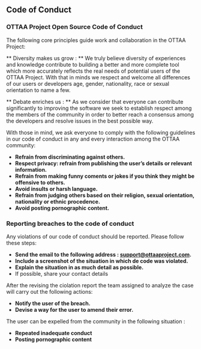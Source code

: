## Code of Conduct

### OTTAA Project Open Source Code of Conduct

The following core principles guide work and collaboration in the OTTAA Project:

** Diversity makes us  grow : **  We truly believe diversity of experiences and knowledge contribute to building a better and more complete tool which more accurately reflects the real needs of potential users of the OTTAA Project. With that in minds we respect and welcome all differences of our users or developers age, gender, nationality, race or sexual orientation to name a few.

** Debate enriches us : ** As we consider that everyone can contribute significantly to improving the software we seek to establish respect among the members of the community in order to better reach a consensus among the developers and resolve issues in the best possible way.


With those in mind, we ask everyone to comply with the following guidelines in our code of conduct in any and every interaction among the OTTAA community:

* **Refrain from discriminating against others.**
* **Respect privacy: refrain from publishing the user’s details or relevant information.**
* **Refrain from making funny coments or jokes if you think they might be offensive to others.**
* **Avoid insults or harsh language.**
* **Refrain from judging others based on their religion, sexual orientation, nationality or ethnic procedence.**
* **Avoid posting pornographic content.**

### Reporting breaches to the code of conduct

Any violations of our code of conduct should be reported. Please follow these steps:

* **Send the email to the following address : support@ottaaproject.com.**
* **Include a screenshot of the situation in which de code was violated.**
* **Explain the situation in as much detail as possible.**
* If possible, share your contact details

After the  revising the ciolation report the team assigned to analyze the case will carry out the following actions:

* **Notify the user of the breach.**
* **Devise a way for the user to amend their error.**

The user can be expelled from the community in the following situation :

* **Repeated inadequate conduct**
* **Posting pornographic content**
